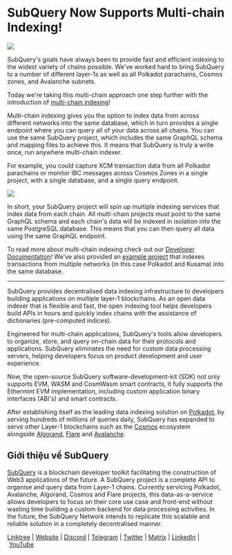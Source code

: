 # SubQuery Now Supports Multi-chain Indexing!

![](https://miro.medium.com/max/1400/0*2Ut7l7IaGOWZV7eV)

SubQuery's goals have always been to provide fast and efficient indexing to the widest variety of chains possible. We've worked hard to bring SubQuery to a number of different layer-1s as well as all Polkadot parachains, Cosmos zones, and Avalanche subnets.

Today we're taking this multi-chain approach one step further with the introduction of [multi-chain indexing](https://academy.subquery.network/build/multi-chain.html)!

Multi-chain indexing gives you the option to index data from across different networks into the same database, which in turn provides a single endpoint where you can query all of your data across all chains. You can use the same SubQuery project, which includes the same GraphQL schema and mapping files to achieve this. It means that SubQuery is truly a write once, run anywhere multi-chain indexer.

For example, you could capture XCM transaction data from all Polkadot parachains or monitor IBC messages across Cosmos Zones in a single project, with a single database, and a single query endpoint.

![](https://miro.medium.com/max/1400/0*P_UlTj1YEE5XVAcV)

In short, your SubQuery project will spin up multiple indexing services that index data from each chain. All multi-chain projects must point to the same GraphQL schema and each chain's data will be indexed in isolation into the same PostgreSQL database. This means that you can then query all data using the same GraphQL endpoint.

To read more about multi-chain indexing check out our [Developer Documentation](https://academy.subquery.network/build/multi-chain.html)! We've also provided an [example project](https://github.com/subquery/multi-networks-transfers) that indexes transactions from multiple networks (in this case Polkadot and Kusama) into the same database.

---

SubQuery provides decentralised data indexing infrastructure to developers building applications on multiple layer-1 blockchains. As an open data indexer that is flexible and fast, the open indexing tool helps developers build APIs in hours and quickly index chains with the assistance of dictionaries (pre-computed indices).

Engineered for multi-chain applications, SubQuery's tools allow developers to organize, store, and query on-chain data for their protocols and applications. SubQuery eliminates the need for custom data processing servers, helping developers focus on product development and user experience.

Now, the open-source SubQuery software-development-kit (SDK) not only supports EVM, WASM and CosmWasm smart contracts, it fully supports the Ethermint EVM implementation, including custom application binary interfaces (ABI's) and smart contracts.

After establishing itself as the leading data indexing solution on [Polkadot](https://polkadot.network/), by serving hundreds of millions of queries daily, SubQuery has expanded to serve other Layer-1 blockchains such as the [Cosmos](./20220909-cosmoshub.md) ecosystem alongside [Algorand](./20220713-algorand.md), [Flare](./20221202-flare.md) and [Avalanche](./20220321-avalache.md).

## Giới thiệu về SubQuery

[SubQuery](https://subquery.network/) is a blockchain developer toolkit facilitating the construction of Web3 applications of the future. A SubQuery project is a complete API to organise and query data from Layer-1 chains. Currently servicing Polkadot, Avalanche, Algorand, Cosmos and Flare projects, this data-as-a-service allows developers to focus on their core use case and front-end without wasting time building a custom backend for data processing activities. In the future, the SubQuery Network intends to replicate this scalable and reliable solution in a completely decentralised manner.

​​[Linktree](https://linktr.ee/subquerynetwork) | [Website](https://subquery.network/) | [Discord](https://discord.com/invite/subquery) | [Telegram](https://t.me/subquerynetwork) | [Twitter](https://twitter.com/subquerynetwork) | [Matrix](https://matrix.to/#/#subquery:matrix.org) | [LinkedIn](https://www.linkedin.com/company/subquery) | [YouTube](https://www.youtube.com/c/SubQueryNetwork)
